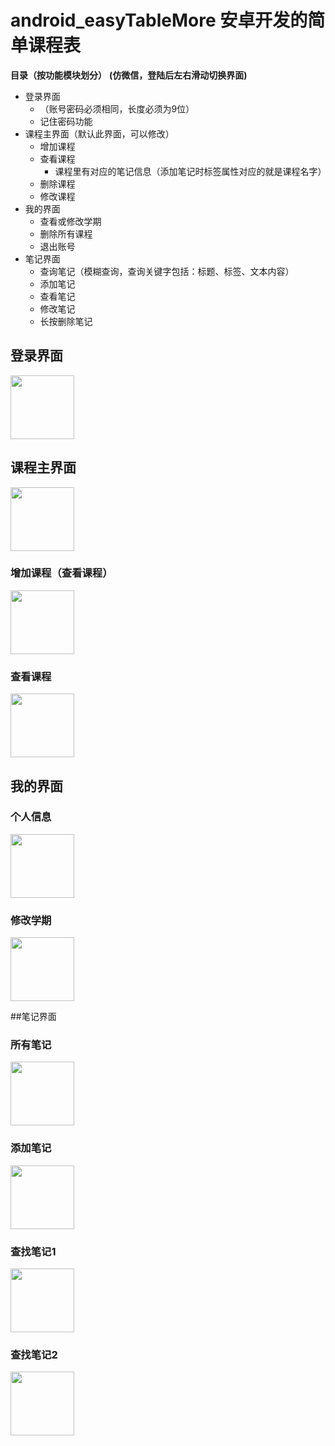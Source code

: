 # android_easyTableMore 安卓开发的简单课程表
**目录（按功能模块划分）**
**(仿微信，登陆后左右滑动切换界面)**
- 登录界面
	- （账号密码必须相同，长度必须为9位）
	- 记住密码功能
- 课程主界面（默认此界面，可以修改）
	- 增加课程
	- 查看课程
		- 课程里有对应的笔记信息（添加笔记时标签属性对应的就是课程名字）
	- 删除课程
	- 修改课程
- 我的界面
	- 查看或修改学期
	- 删除所有课程
	- 退出账号
- 笔记界面
	- 查询笔记（模糊查询，查询关键字包括：标题、标签、文本内容）
	- 添加笔记
	- 查看笔记
	- 修改笔记
	- 长按删除笔记

## 登录界面
<img src="https://i.imgur.com/aSakOx2.png" width="102"/>

## 课程主界面
<img src="https://i.imgur.com/Ev9KCG3.png" width="102"/>

### 增加课程（查看课程）
<img src="https://i.imgur.com/afhubTU.png" width="102"/>

### 查看课程
<img src="https://i.imgur.com/zuDpmYa.png" width="102"/>

## 我的界面

### 个人信息
<img src="https://i.imgur.com/SNaFVtC.png" width="102"/>

### 修改学期
<img src="https://i.imgur.com/TWEu0BL.png" width="102"/>

##笔记界面

### 所有笔记
<img src="https://i.imgur.com/bpEiFhl.png" width="102"/>

### 添加笔记
<img src="https://i.imgur.com/KRo3z7Y.png" width="102"/>

### 查找笔记1
<img src="https://i.imgur.com/NPwA4gA.png" width="102"/>

### 查找笔记2
<img src="https://i.imgur.com/qVL8zxj.png" width="102"/>
